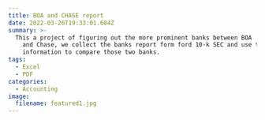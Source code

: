 ```yaml
---
title: BOA and CHASE report
date: 2022-03-26T19:33:01.604Z
summary: >-
  This a project of figuring out the more prominent banks between BOA
    and Chase, we collect the banks report form ford 10-k SEC and use the data and
    information to compare those two banks.
tags:
  - Excel
  - PDF
categories:
  - Accounting
image:
  filename: featured1.jpg
---
```

